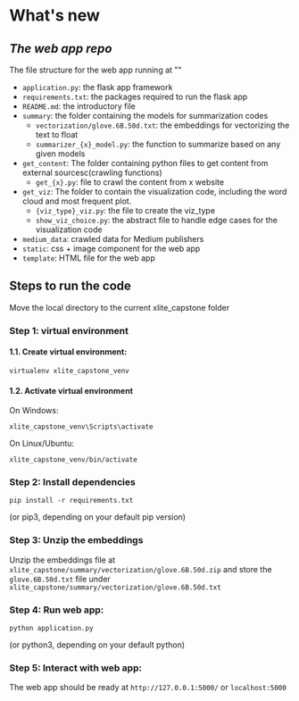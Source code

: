 # What's new 
## _The web app repo_

The file structure for the web app running at ""

- ```application.py```: the flask app framework
- ```requirements.txt```: the packages required to run the flask app
- ```README.md```: the introductory file
- ```summary```: the folder containing the models for summarization codes
    - ```vectorization/glove.6B.50d.txt```: the embeddings for vectorizing the text to float
    - ```summarizer_{x}_model.py```: the function to summarize based on any given models 
- ```get_content```: The folder containing python files to get content from external sourcesc(crawling functions)
    - ```get_{x}.py```: file to crawl the content from x website
- ```get_viz```: The folder to contain the visualization code, including the word cloud and most frequent plot. 
    - ```{viz_type}_viz.py```: the file to create the viz_type
    - ```show_viz_choice.py```: the abstract file to handle edge cases for the visualization code
- ```medium_data```: crawled data for Medium publishers
- ```static```: css + image component for the web app
- ```template```: HTML file for the web app


## Steps to run the code

Move the local directory to the current xlite_capstone folder

### Step 1: virtual environment
#### 1.1. Create virtual environment:
```
virtualenv xlite_capstone_venv
```

#### 1.2. Activate virtual environment
On Windows: 
```
xlite_capstone_venv\Scripts\activate
```
On Linux/Ubuntu:
```
xlite_capstone_venv/bin/activate
```

### Step 2: Install dependencies
```
pip install -r requirements.txt
```
(or pip3, depending on your default pip version)

### Step 3: Unzip the embeddings
Unzip the embeddings file at ```xlite_capstone/summary/vectorization/glove.6B.50d.zip``` and store the ```glove.6B.50d.txt``` file under ```xlite_capstone/summary/vectorization/glove.6B.50d.txt```

### Step 4: Run web app:
```
python application.py
```
(or python3, depending on your default python)


### Step 5: Interact with web app:
The web app should be ready at ```http://127.0.0.1:5000/``` or ```localhost:5000```
